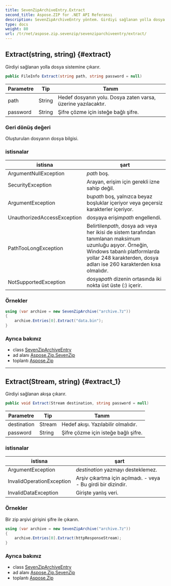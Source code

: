 ```yaml
---
title: SevenZipArchiveEntry.Extract
second_title: Aspose.ZIP for .NET API Referansı
description: SevenZipArchiveEntry yöntem. Girdiyi sağlanan yolla dosya sistemine çıkarır.
type: docs
weight: 80
url: /tr/net/aspose.zip.sevenzip/sevenziparchiveentry/extract/
---
```

## Extract(string, string) {#extract}

Girdiyi sağlanan yolla dosya sistemine çıkarır.

```csharp
public FileInfo Extract(string path, string password = null)
```

| Parametre | Tip | Tanım |
| --- | --- | --- |
| path | String | Hedef dosyanın yolu. Dosya zaten varsa, üzerine yazılacaktır. |
| password | String | Şifre çözme için isteğe bağlı şifre. |

### Geri dönüş değeri

Oluşturulan dosyanın dosya bilgisi.

### istisnalar

| istisna | şart |
| --- | --- |
| ArgumentNullException | *path* boş. |
| SecurityException | Arayan, erişim için gerekli izne sahip değil. |
| ArgumentException | bu*path* boş, yalnızca beyaz boşluklar içeriyor veya geçersiz karakterler içeriyor. |
| UnauthorizedAccessException | dosyaya erişim*path* engellendi. |
| PathTooLongException | Belirtilen*path*, dosya adı veya her ikisi de sistem tarafından tanımlanan maksimum uzunluğu aşıyor. Örneğin, Windows tabanlı platformlarda yollar 248 karakterden, dosya adları ise 260 karakterden kısa olmalıdır. |
| NotSupportedException | dosya*path* dizenin ortasında iki nokta üst üste (:) içerir. |

### Örnekler

```csharp
using (var archive = new SevenZipArchive("archive.7z"))
{
    archive.Entries[0].Extract("data.bin");
}
```

### Ayrıca bakınız

* class [SevenZipArchiveEntry](../)
* ad alanı [Aspose.Zip.SevenZip](../../sevenziparchiveentry/)
* toplantı [Aspose.Zip](../../../)

---

## Extract(Stream, string) {#extract_1}

Girdiyi sağlanan akışa çıkarır.

```csharp
public void Extract(Stream destination, string password = null)
```

| Parametre | Tip | Tanım |
| --- | --- | --- |
| destination | Stream | Hedef akışı. Yazılabilir olmalıdır. |
| password | String | Şifre çözme için isteğe bağlı şifre. |

### istisnalar

| istisna | şart |
| --- | --- |
| ArgumentException | *destination* yazmayı desteklemez. |
| InvalidOperationException | Arşiv çıkartma için açılmadı. - veya - Bu girdi bir dizindir. |
| InvalidDataException | Girişte yanlış veri. |

### Örnekler

Bir zip arşivi girişini şifre ile çıkarın.

```csharp
using (var archive = new SevenZipArchive("archive.7z"))
{
    archive.Entries[0].Extract(httpResponseStream);
}
```

### Ayrıca bakınız

* class [SevenZipArchiveEntry](../)
* ad alanı [Aspose.Zip.SevenZip](../../sevenziparchiveentry/)
* toplantı [Aspose.Zip](../../../)



